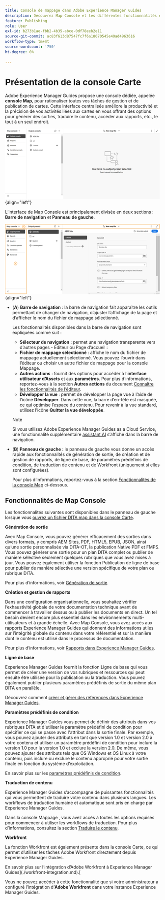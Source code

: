 ```yaml
---
title: Console de mappage dans Adobe Experience Manager Guides
description: Découvrez Map Console et les différentes fonctionnalités disponibles qui vous permettent de publier et de gérer des cartes dans Adobe Experience Manager Guides.
feature: Publishing
role: User
exl-id: b273b1ae-fbb2-4b35-abce-0df78eeb2e11
source-git-commit: ac83f613d87547fc7f6a18070545e40ad4963616
workflow-type: tm+mt
source-wordcount: '750'
ht-degree: 0%

---
```


# Présentation de la console Carte

Adobe Experience Manager Guides propose une console dédiée, appelée **console Map**, pour rationaliser toutes vos tâches de gestion et de publication de cartes. Cette interface centralisée améliore la productivité et la précision de vos activités liées aux cartes en vous offrant des options pour générer des sorties, traduire le contenu, accéder aux rapports, etc., le tout à un seul endroit.

![onglet options des propriétés du fichier](./images/map-console-screen.png){align="left"}

L’interface de Map Console est principalement divisée en deux sections : **Barre de navigation** et **Panneau de gauche**.

![Nouveau](images/map-console-sections.png){align="left"}

- (**A**) **Barre de navigation** : la barre de navigation fait apparaître les outils permettant de changer de navigation, d’ajuster l’affichage de la page et d’afficher le nom du fichier de mappage sélectionné.

  Les fonctionnalités disponibles dans la barre de navigation sont expliquées comme suit :

   - **Sélecteur de navigation** : permet une navigation transparente vers d’autres pages - Éditeur ou Page d’accueil :
   - **Fichier de mappage sélectionné** : affiche le nom du fichier de mappage actuellement sélectionné. Vous pouvez l’ouvrir dans l’éditeur ou choisir un autre fichier de mappage pour la console Mappage.
   - **Autres actions** : fournit des options pour accéder à l’**interface utilisateur d’Assets** et aux **paramètres**. Pour plus d’informations, reportez-vous à la section **Autres actions** du document [Connaître les fonctionnalités de l’éditeur](./web-editor-features.md#tab-bar).
   - **Développer la vue** : permet de développer la page vue à l’aide de l’icône **Développer**. Dans cette vue, la barre d’en-tête est masquée, ce qui optimise l’espace du contenu. Pour revenir à la vue standard, utilisez l’icône **Quitter la vue développée**.

  >[!NOTE]
  >
  > Si vous utilisez Adobe Experience Manager Guides as a Cloud Service, une fonctionnalité supplémentaire [assistant AI](./ai-assistant.md) s’affiche dans la barre de navigation.

- (**B**) **Panneau de gauche** : le panneau de gauche vous donne un accès rapide aux fonctionnalités de génération de sortie, de création et de gestion de rapports, de ligne de base, de paramètres prédéfinis de condition, de traduction de contenu et de Workfront (uniquement si elles sont configurées).

  Pour plus d’informations, reportez-vous à la section [Fonctionnalités de la console Map](#map-console-features) ci-dessous.

## Fonctionnalités de Map Console

Les fonctionnalités suivantes sont disponibles dans le panneau de gauche lorsque vous [ouvrez un fichier DITA map dans la console Carte](./open-files-map-console.md).

**Génération de sortie**

Avec Map Console, vous pouvez générer efficacement des sorties dans divers formats, y compris AEM Sites, PDF, HTML5, EPUB, JSON, ainsi qu’une sortie personnalisée via DITA-OT, la publication Native PDF et FMPS. Vous pouvez générer une sortie pour un plan DITA complet ou publier de manière sélective seulement quelques rubriques que vous avez mises à jour. Vous pouvez également utiliser la fonction Publication de ligne de base pour publier de manière sélective une version spécifique de votre plan ou rubrique DITA.

Pour plus d’informations, voir [Génération de sortie](./generate-output.md).

**Création et gestion de rapports**

Dans une configuration organisationnelle, vous souhaitez vérifier l’exhaustivité globale de votre documentation technique avant de commencer à travailler dessus ou à publier les documents en direct. Un tel besoin devient encore plus essentiel dans les environnements multi-utilisateurs et à grande échelle. Avec Map Console, vous avez accès aux rapports Experience Manager Guides qui donnent des informations utiles sur l’intégrité globale du contenu dans votre référentiel et sur la manière dont le contenu est utilisé dans le processus de documentation.

Pour plus d’informations, voir [Rapports dans Experience Manager Guides](./reports-intro.md).

**Ligne de base**

Experience Manager Guides fournit la fonction Ligne de base qui vous permet de créer une version de vos rubriques et ressources qui peut ensuite être utilisée pour la publication ou la traduction. Vous pouvez également publier plusieurs paramètres prédéfinis de sortie du même plan DITA en parallèle.

Découvrez comment [créer et gérer des références dans Experience Manager Guides](./web-editor-baseline.md).

**Paramètres prédéfinis de condition**

Experience Manager Guides vous permet de définir des attributs dans vos rubriques DITA et d&#39;utiliser le paramètre prédéfini de condition pour spécifier ce qui se passe avec l&#39;attribut dans la sortie finale. Par exemple, vous pouvez ajouter des attributs en tant que version 1.0 et version 2.0 à votre contenu et utiliser un paramètre prédéfini de condition pour inclure la version 1.0 pour la version 1.0 et exclure la version 2.0. De même, vous pouvez ajouter des attributs tels que OS Windows et OS Linux à votre contenu, puis inclure ou exclure le contenu approprié pour votre sortie finale en fonction du système d’exploitation.

En savoir plus sur les [paramètres prédéfinis de condition](./generate-output-use-condition-presets.md).

**Traduction de contenu**

Experience Manager Guides s’accompagne de puissantes fonctionnalités qui vous permettent de traduire votre contenu dans plusieurs langues. Les workflows de traduction humaine et automatique sont pris en charge par Experience Manager Guides.

Dans la console Mappage , vous avez accès à toutes les options requises pour commencer à utiliser les workflows de traduction. Pour plus d’informations, consultez la section [Traduire le contenu](./translation.md).


**Workfront**

La fonction Workfront est également présente dans la console Carte, ce qui permet d’utiliser les tâches Adobe Workfront directement depuis Experience Manager Guides.

En savoir plus sur l’intégration d’Adobe Workfront à Experience Manager Guides](./workfront-integration.md).[

Vous ne pouvez accéder à cette fonctionnalité que si votre administrateur a configuré l’intégration d’**Adobe Workfront** dans votre instance Experience Manager Guides.
